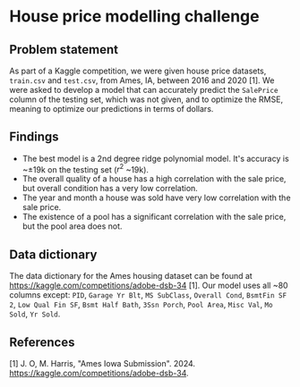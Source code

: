 # House price modelling challenge

## Problem statement
As part of a Kaggle competition, we were given house price datasets, `train.csv` and `test.csv`, from Ames, IA, between 2016 and 2020 [1]. We were asked to develop a model that can accurately predict the `SalePrice` column of the testing set, which was not given, and to optimize the RMSE, meaning to optimize our predictions in terms of dollars.

## Findings
* The best model is a 2nd degree ridge polynomial model. It's accuracy is  ~&plusmn;19k on the testing set ($r^2$ ~19k).
* The overall quality of a house has a high correlation with the sale price, but overall condition has a very low correlation.
* The year and month a house was sold have very low correlation with the sale price.
* The existence of a pool has a significant correlation with the sale price, but the pool area does not.

## Data dictionary
The data dictionary for the Ames housing dataset can be found at https://kaggle.com/competitions/adobe-dsb-34 [1].
Our model uses all ~80 columns except: `PID`, `Garage Yr Blt`, `MS SubClass`, `Overall Cond`, `BsmtFin SF 2`, `Low Qual Fin SF`, `Bsmt Half Bath`, `3Ssn Porch`, `Pool Area`, `Misc Val`, `Mo Sold`, `Yr Sold`.

## References
[1] J. O, M. Harris, "Ames Iowa Submission". 2024. https://kaggle.com/competitions/adobe-dsb-34.

